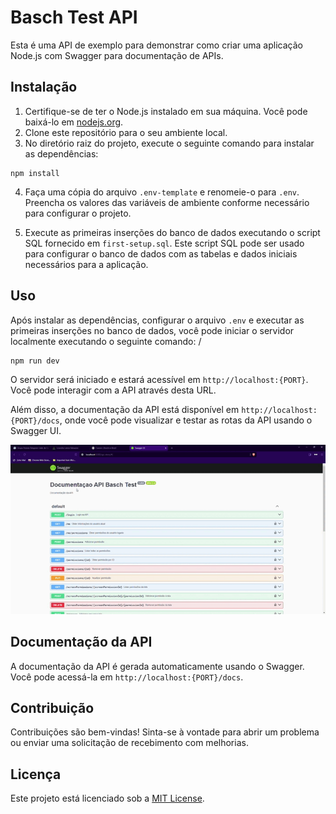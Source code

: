 # Basch Test API

Esta é uma API de exemplo para demonstrar como criar uma aplicação Node.js com Swagger para documentação de APIs.

## Instalação

1. Certifique-se de ter o Node.js instalado em sua máquina. Você pode baixá-lo em [nodejs.org](https://nodejs.org/).
2. Clone este repositório para o seu ambiente local.
3. No diretório raiz do projeto, execute o seguinte comando para instalar as dependências:

```
npm install
```

4. Faça uma cópia do arquivo `.env-template` e renomeie-o para `.env`. Preencha os valores das variáveis de ambiente conforme necessário para configurar o projeto.

5. Execute as primeiras inserções do banco de dados executando o script SQL fornecido em `first-setup.sql`. Este script SQL pode ser usado para configurar o banco de dados com as tabelas e dados iniciais necessários para a aplicação.

## Uso

Após instalar as dependências, configurar o arquivo `.env` e executar as primeiras inserções no banco de dados, você pode iniciar o servidor localmente executando o seguinte comando:
/

```
npm run dev
```

O servidor será iniciado e estará acessível em `http://localhost:{PORT}`. Você pode interagir com a API através desta URL.

Além disso, a documentação da API está disponível em `http://localhost:{PORT}/docs`, onde você pode visualizar e testar as rotas da API usando o Swagger UI.

![Fazendo login pelo Swagger](./public/media/gifs/swagger-example.gif)

## Documentação da API

A documentação da API é gerada automaticamente usando o Swagger. Você pode acessá-la em `http://localhost:{PORT}/docs`.

## Contribuição

Contribuições são bem-vindas! Sinta-se à vontade para abrir um problema ou enviar uma solicitação de recebimento com melhorias.

## Licença

Este projeto está licenciado sob a [MIT License](https://opensource.org/licenses/MIT).
